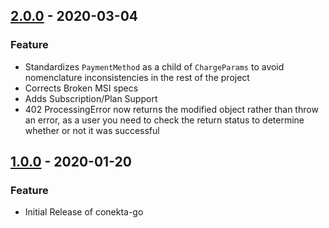 ## [2.0.0](https://github.com/conekta/conekta-php/releases/tag/v2.0.0) - 2020-03-04
### Feature
- Standardizes `PaymentMethod` as a child of `ChargeParams` to avoid nomenclature inconsistencies in the rest of the project
- Corrects Broken MSI specs
- Adds Subscription/Plan Support
- 402 ProcessingError now returns the modified object rather than throw an error, as a user you need to check the return status to determine whether or not it was successful

## [1.0.0](https://github.com/conekta/conekta-php/releases/tag/v1.0.0) - 2020-01-20
### Feature
- Initial Release of conekta-go
